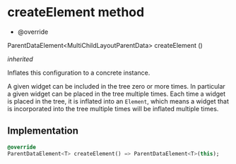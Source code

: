 


# createElement method







- @override

ParentDataElement&lt;MultiChildLayoutParentData> createElement
()

_<span class="feature">inherited</span>_



<p>Inflates this configuration to a concrete instance.</p>
<p>A given widget can be included in the tree zero or more times. In particular
a given widget can be placed in the tree multiple times. Each time a widget
is placed in the tree, it is inflated into an <code>Element</code>, which means a
widget that is incorporated into the tree multiple times will be inflated
multiple times.</p>



## Implementation

```dart
@override
ParentDataElement<T> createElement() => ParentDataElement<T>(this);
```







